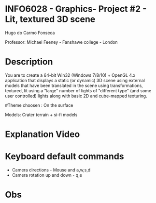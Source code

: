 # INFO6028 - Graphics- Project #2 - Lit, textured 3D scene 

Hugo do Carmo Fonseca


Professor: Michael Feeney - Fanshawe college - London

# Description

You are to create a 64-bit Win32 (Windows 7/8/10) + OpenGL 4.x application that displays a static (or dynamic) 3D scene using external models that have been translated in the scene using transformations, textured, lit using a "large" number of lights of "different type" (and some user controlled) lights along with basic 2D and cube-mapped texturing. 

#Theme choosen : On the surface

Models: Crater terrain + si-fi models

# Explanation Video



# Keyboard default  commands 


- Camera directions -  Mouse and a,w,s,d
- Camera rotation up  and down - q,e

# Obs


